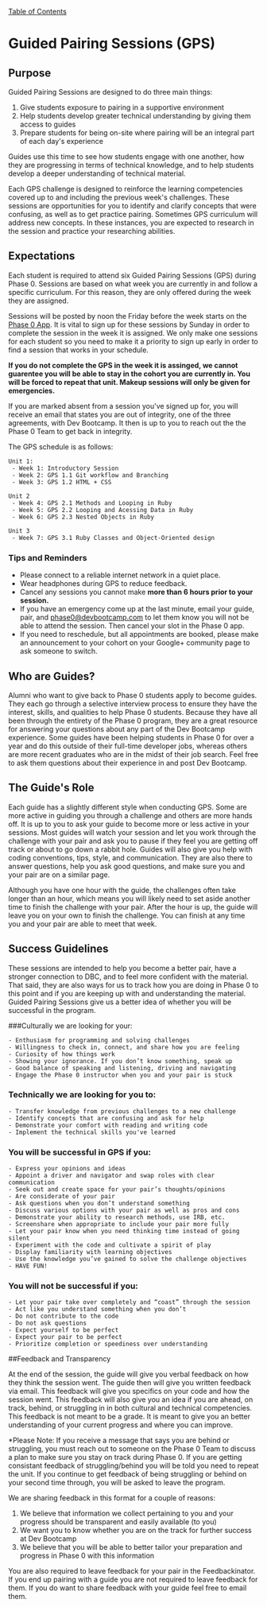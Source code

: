 [Table of Contents](README.md)

# Guided Pairing Sessions (GPS)

## Purpose
Guided Pairing Sessions are designed to do three main things:

 1. Give students exposure to pairing in a supportive environment
 2. Help students develop greater technical understanding by giving them access to guides
 3. Prepare students for being on-site where pairing will be an integral part of each day's experience

Guides use this time to see how students engage with one another, how they are progressing in terms of technical knowledge, and to help students develop a deeper understanding of technical material.

Each GPS challenge is designed to reinforce the learning competencies covered up to and including the previous week's challenges. These sessions are opportunities for you to identify and clarify concepts that were confusing, as well as to get practice pairing. Sometimes GPS curriculum will address new concepts. In these instances, you are expected to research in the session and practice your researching abilities.

## Expectations

Each student is required to attend six Guided Pairing Sessions (GPS) during Phase 0. Sessions are based on what week you are currently in and follow a specific curriculum. For this reason, they are only offered during the week they are assigned.

Sessions will be posted by noon the Friday before the week starts on the [Phase 0 App](https://phase0.devbootcamp.com). It is vital to sign up for these sessions by Sunday in order to complete the session in the week it is assigned. We only make one sessions for each student so you need to make it a priority to sign up early in order to find a session that works in your schedule. 

**If you do not complete the GPS in the week it is assinged, we cannot guarentee you will be able to stay in the cohort you are currently in. You will be forced to repeat that unit. Makeup sessions will only be given for emergencies.**

If you are marked absent from a session you've signed up for, you will receive an email that states you are out of integrity, one of the three agreements, with Dev Bootcamp. It then is up to you to reach out the the Phase 0 Team to get back in integrity.

The GPS schedule is as follows:

    Unit 1:
     - Week 1: Introductory Session
     - Week 2: GPS 1.1 Git workflow and Branching
     - Week 3: GPS 1.2 HTML + CSS

    Unit 2
     - Week 4: GPS 2.1 Methods and Looping in Ruby
     - Week 5: GPS 2.2 Looping and Acessing Data in Ruby
     - Week 6: GPS 2.3 Nested Objects in Ruby

    Unit 3
     - Week 7: GPS 3.1 Ruby Classes and Object-Oriented design

### Tips and Reminders

* Please connect to a reliable internet network in a quiet place.
* Wear headphones during GPS to reduce feedback.
* Cancel any sessions you cannot make **more than 6 hours prior to your session.**
* If you have an emergency come up at the last minute, email your guide, pair, and <phase0@devbootcamp.com> to let them know you will not be able to attend the session. Then cancel your slot in the Phase 0 app.
* If you need to reschedule, but all appointments are booked, please make an announcement to your cohort on your Google+ community page to ask someone to switch.

## Who are Guides?

Alumni who want to give back to Phase 0 students apply to become guides. They each go through a selective interview process to ensure they have the interest, skills, and qualities to help Phase 0 students. Because they have all been through the entirety of the Phase 0 program, they are a great resource for answering your questions about any part of the Dev Bootcamp experience. Some guides have been helping students in Phase 0 for over a year and do this outside of their full-time developer jobs, whereas others are more recent graduates who are in the midst of their job search. Feel free to ask them questions about their experience in and post Dev Bootcamp.

## The Guide's Role

Each guide has a slightly different style when conducting GPS. Some are more active in guiding you through a challenge and others are more hands off. It is up to you to ask your guide to become more or less active in your sessions. Most guides will watch your session and let you work through the challenge with your pair and ask you to pause if they feel you are getting off track or about to go down a rabbit hole. Guides will also give you help with coding conventions, tips, style, and communication. They are also there to answer questions, help you ask good questions, and make sure you and your pair are on a similar page.

Although you have one hour with the guide, the challenges often take longer than an hour, which means you will likely need to set aside another time to finish the challenge with your pair. After the hour is up, the guide will leave you on your own to finish the challenge. You can finish at any time you and your pair are able to meet that week.

## Success Guidelines
These sessions are intended to help you become a better pair, have a stronger connection to DBC, and to feel more confident with the material. That said, they are also ways for us to track how you are doing in Phase 0 to this point and if you are keeping up with and understanding the material. Guided Pairing Sessions give us a better idea of whether you will be successful in the program. 

###Culturally we are looking for your:

	- Enthusiasm for programming and solving challenges
	- Willingness to check in, connect, and share how you are feeling
	- Curiosity of how things work
	- Showing your ignorance. If you don’t know something, speak up
	- Good balance of speaking and listening, driving and navigating
	- Engage the Phase 0 instructor when you and your pair is stuck

### Technically we are looking for you to:
	- Transfer knowledge from previous challenges to a new challenge
	- Identify concepts that are confusing and ask for help
	- Demonstrate your comfort with reading and writing code
	- Implement the technical skills you've learned

### You will be successful in GPS if you:
	- Express your opinions and ideas
	- Appoint a driver and navigator and swap roles with clear communication
	- Seek out and create space for your pair’s thoughts/opinions
	- Are considerate of your pair
	- Ask questions when you don’t understand something
	- Discuss various options with your pair as well as pros and cons
	- Demonstrate your ability to research methods, use IRB, etc.
	- Screenshare when appropriate to include your pair more fully
	- Let your pair know when you need thinking time instead of going silent
	- Experiment with the code and cultivate a spirit of play
	- Display familiarity with learning objectives
	- Use the knowledge you’ve gained to solve the challenge objectives
	- HAVE FUN!

### You will not be successful if you:
	- Let your pair take over completely and “coast” through the session
	- Act like you understand something when you don’t
	- Do not contribute to the code
	- Do not ask questions
	- Expect yourself to be perfect
	- Expect your pair to be perfect
	- Prioritize completion or speediness over understanding



##Feedback and Transparency

At the end of the session, the guide will give you verbal feedback on how they think the session went. The guide then will give you written feedback via email. This feedback will give you specifics on your code and how the session went. This feedback will also give you an idea if you are ahead, on track, behind, or struggling in in both cultural and technical competencies. This feedback is not meant to be a grade. It is meant to give you an better understanding of your current progress and where you can improve.

*Please Note: If you receive a message that says you are behind or struggling, you must reach out to someone on the Phase 0 Team to discuss a plan to make sure you stay on track during Phase 0. If you are getting consistant feedback of struggling/behind you will be told you need to repeat the unit. If you continue to get feedback of being struggling or behind on your second time through, you will be asked to leave the program.

We are sharing feedback in this format for a couple of reasons:

1. We believe that information we collect pertaining to you and your progress should be transparent and easily available (to you)
2. We want you to know whether you are on the track for further success at Dev Bootcamp
3. We believe that you will be able to better tailor your preparation and progress in Phase 0 with this information

You are also required to leave feedback for your pair in the Feedbackinator. If you end up pairing with a guide you are not required to leave feedback for them. If you do want to share feedback with your guide feel free to email them.

